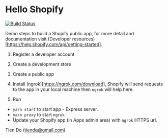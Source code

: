 # Hello Shopify

[![Build Status](https://travis-ci.com/Tiendq/hello-shopify.svg?branch=master)](https://travis-ci.com/Tiendq/hello-shopify)

Demo steps to build a Shopify public app, for more detail and documentation visit (Developer resources)[https://help.shopify.com/api/getting-started].

1. Register a developer account
2. Create a development store
3. Create a public app
4. Install (ngrok)[https://ngrok.com/download], Shopify will send requests to the app in your local machine then `ngrok` will help here.

5. Run
- `yarn start` to start app - Express server.
- `yarn proxy` to start `ngrok`
- Update your Shopify app (in Apps admin area) with `ngrok` HTTPS url.

Tien Do (tiendq@gmail.com)
